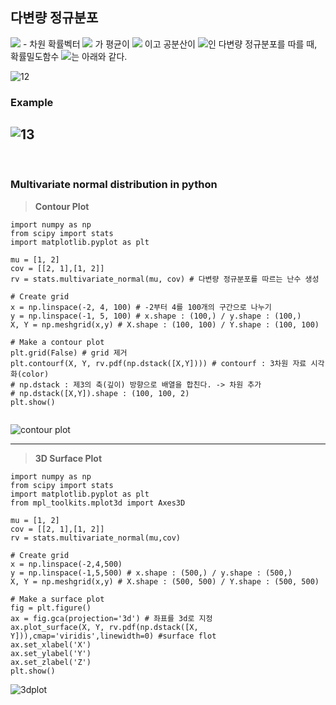 
## 다변량 정규분포

<img src="https://latex.codecogs.com/svg.latex?\Large&space;p"> - 차원 확률벡터 <img src="https://latex.codecogs.com/svg.latex?\Large&space;\mathbf{X}"> 가 평균이 <img src="https://latex.codecogs.com/svg.latex?\Large&space;\mu"> 이고 공분산이 <img src="https://latex.codecogs.com/svg.latex?\Large&space;\Sigma">인 다변량 정규분포를 따를 때, 확률밀도함수 <img src="https://latex.codecogs.com/svg.latex?\Large&space;f(x)">는 아래와 같다.


![12](https://user-images.githubusercontent.com/37234822/60961741-cdaa3400-a347-11e9-90f1-3f684402b36d.JPG)

### Example

![13](https://user-images.githubusercontent.com/37234822/60961744-cdaa3400-a347-11e9-9762-98043e165f72.JPG)
----------------------------

<br/>

### Multivariate normal distribution in python

>**Contour Plot**

```{python}
import numpy as np
from scipy import stats
import matplotlib.pyplot as plt
  
mu = [1, 2]
cov = [[2, 1],[1, 2]]
rv = stats.multivariate_normal(mu, cov) # 다변량 정규분포를 따르는 난수 생성
  
# Create grid
x = np.linspace(-2, 4, 100) # -2부터 4를 100개의 구간으로 나누기
y = np.linspace(-1, 5, 100) # x.shape : (100,) / y.shape : (100,)
X, Y = np.meshgrid(x,y) # X.shape : (100, 100) / Y.shape : (100, 100)
  
# Make a contour plot  
plt.grid(False) # grid 제거
plt.contourf(X, Y, rv.pdf(np.dstack([X,Y]))) # contourf : 3차원 자료 시각화(color)
# np.dstack : 제3의 축(깊이) 방향으로 배열을 합친다. -> 차원 추가 
# np.dstack([X,Y]).shape : (100, 100, 2)
plt.show()
  
```
![contour plot](https://user-images.githubusercontent.com/37234822/60961923-1bbf3780-a348-11e9-8fb1-9260078fb49d.png)


----------------------------


>**3D Surface Plot**
```{python}
import numpy as np
from scipy import stats
import matplotlib.pyplot as plt
from mpl_toolkits.mplot3d import Axes3D
  
mu = [1, 2]
cov = [[2, 1],[1, 2]]
rv = stats.multivariate_normal(mu,cov)
  
# Create grid 
x = np.linspace(-2,4,500)
y = np.linspace(-1,5,500) # x.shape : (500,) / y.shape : (500,)
X, Y = np.meshgrid(x,y) # X.shape : (500, 500) / Y.shape : (500, 500)
  
# Make a surface plot
fig = plt.figure()
ax = fig.gca(projection='3d') # 좌표를 3d로 지정
ax.plot_surface(X, Y, rv.pdf(np.dstack([X, Y])),cmap='viridis',linewidth=0) #surface flot
ax.set_xlabel('X')
ax.set_ylabel('Y')
ax.set_zlabel('Z')
plt.show()
```

![3dplot](https://user-images.githubusercontent.com/37234822/60961921-1b26a100-a348-11e9-8a94-f1393ad340a8.png)
